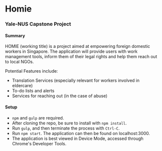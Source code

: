 # Homie
### Yale-NUS Capstone Project 

#### Summary
HOMIE (working title) is a project aimed at empowering foreign domestic workers in Singapore. The application will provide users with work management tools, inform them of their legal rights and help them reach out to local NGOs.

Potential Features include:
- Translation Services (especially relevant for workers involved in eldercare)
- To-do lists and alerts
- Services for reaching out (in the case of abuse)

#### Setup

* `npm` and `gulp` are required. 
* After cloning the repo, be sure to install with `npm install`. 
* Run `gulp`, and then terminate the process with `Ctrl-C`.
* Run `npm start`. The application can then be found on localhost:3000. 
* The application is best viewed in Device Mode, accessed through Chrome's Developer Tools.



